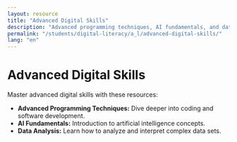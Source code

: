 ```yaml
---
layout: resource
title: "Advanced Digital Skills"
description: "Advanced programming techniques, AI fundamentals, and data analysis for specialized knowledge."
permalink: "/students/digital-literacy/a_l/advanced-digital-skills/"
lang: "en"
---
```


# Advanced Digital Skills

Master advanced digital skills with these resources:

- **Advanced Programming Techniques:** Dive deeper into coding and software development.
- **AI Fundamentals:** Introduction to artificial intelligence concepts.
- **Data Analysis:** Learn how to analyze and interpret complex data sets.
